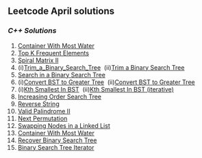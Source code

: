 ## Leetcode April solutions

### <em> C++ Solutions </em>
1. [Container With Most Water](/April2022/C++/Container_With_Most_Water.cpp) 
2. [Top K Frequent Elements](/April2022/C++/Top_K_Frequent_Elements.cpp)
3. [Spiral Matrix II](/April2022/C++/Spiral_Matrix.cpp)
4. (i)[Trim_a_Binary_Search_Tree](/April2022/C++/Trim_a_Binary_Search_Tree.cpp)
   &nbsp;(ii)[Trim a Binary Search Tree](/April2022/C%2B%2B/Trim_a_BST.cpp)
5. [Search in a Binary Search Tree](/April2022/C%2B%2B/Search_in_a_binarySearchTree.cpp)
6. (i)[Convert BST to Greater Tree](/April2022/C++/Convert_BST_to_Greater_Tree.cpp)
   &nbsp;(ii)[Convert BST to Greater Tree](/April2022/C%2B%2B/Convert_BST_to_greater_tree.cpp)
7. (i)[Kth Smallest In BST](/April2022/C++/Kth_Smallest_In_BST.cpp) &nbsp;(ii)[Kth Smallest In BST (iterative)](/April2022/C++/kth_smallest_ele_iterative.cpp)
8. [Increasing Order Search Tree](/April2022/C%2B%2B/Increasing_Order_Seach_Tree.cpp)
9. [Reverse String](/April2022/C%2B%2B/reverse_string.cpp)
10. [Valid Palindrome II](/April2022/C%2B%2B/valid-palindrome-ii.cpp)
11. [Next Permutation](/April2022/C%2B%2B/next_permutation.cpp)
12. [Swapping Nodes in a Linked List](/April2022/C%2B%2B/swapping_nodes_in_a_ll.cpp)
13. [Container With Most Water](/April2022/C%2B%2B/conatiner_with_most_water.cpp)
14. [Recover Binary Search Tree](/April2022/C%2B%2B/recover_BST.cpp)
15. [Binary Search Tree Iterator](/April2022/C%2B%2B/BST_iterator.cpp)




